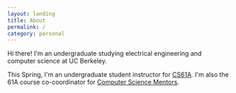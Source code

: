```yaml
---
layout: landing
title: About
permalink: /
category: personal
---
```


Hi there! I'm an undergraduate studying electrical engineering
and computer science at UC Berkeley.

This Spring, I'm an undergraduate student instructor for
[CS61A](http://cs61a.org). I'm also the 61A course co-coordinator for
[Computer Science Mentors](csmentors.berkeley.edu).
